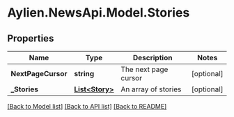 
# Aylien.NewsApi.Model.Stories

## Properties

Name | Type | Description | Notes
------------ | ------------- | ------------- | -------------
**NextPageCursor** | **string** | The next page cursor | [optional] 
**_Stories** | [**List&lt;Story&gt;**](Story.md) | An array of stories | [optional] 

[[Back to Model list]](../README.md#documentation-for-models)
[[Back to API list]](../README.md#documentation-for-api-endpoints)
[[Back to README]](../README.md)

